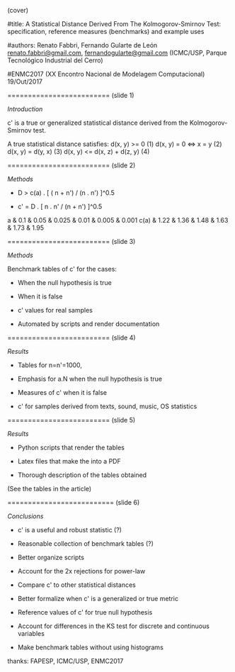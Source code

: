 (cover)


#title:
A Statistical Distance Derived From The Kolmogorov-Smirnov Test:
specification, reference measures (benchmarks) and example uses


#authors:
Renato Fabbri, Fernando Gularte de León
renato.fabbri@gmail.com, fernandogularte@gmail.com
(ICMC/USP, Parque Tecnológico Industrial del Cerro)

#ENMC2017
(XX Encontro Nacional de Modelagem Computacional)
19/Out/2017


















=========================
(slide 1)

*Introduction*

c' is a true or generalized statistical distance
derived from the Kolmogorov-Smirnov test.

A true statistical distance satisfies: 
d(x, y) >= 0                       (1)
d(x, y) =  0     <=> x = y         (2)
d(x, y) =  d(y, x)                 (3)
d(x, y) <= d(x, z) + d(z, y)       (4)



















=========================
(slide 2)

*Methods*

* D > c(a) . [ ( n + n') / (n . n') ]^0.5

* c' = D . [ n . n' / (n + n') ]^0.5

a    & 0.1  & 0.05 & 0.025 & 0.01 & 0.005 & 0.001
c(a) & 1.22 & 1.36 & 1.48  & 1.63 & 1.73  & 1.95 


























=========================
(slide 3)

*Methods*

Benchmark tables of c' for the cases:

* When the null hypothesis is true

* When it is false

* c' values for real samples

* Automated by scripts and render
documentation

  	
























=========================
(slide 4)

*Results*

* Tables for n=n'=1000,

* Emphasis for a.N when the null hypothesis is true

* Measures of c' when it is false

* c' for samples derived from texts, sound,
music, OS statistics































=========================
(slide 5)

*Results*

* Python scripts that render the tables

* Latex files that make the into a PDF

* Thorough description of the tables obtained

(See the tables in the article)



























==========================
(slide 6)

*Conclusions*

* c' is a useful and robust statistic (?)

* Reasonable collection of benchmark tables (?)

* Better organize scripts

* Account for the 2x rejections for power-law

* Compare c' to other statistical distances

* Better formalize when c' is a generalized
or true metric

* Reference values of c' for true null hypothesis

* Account for differences in the KS test
for discrete and continuous variables

* Make benchmark tables without using histograms

thanks: FAPESP, ICMC/USP, ENMC2017

